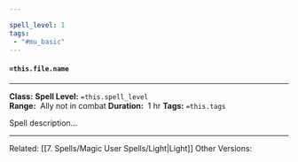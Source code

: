 ```yaml
---

spell_level: 1
tags:
 - "#mu_basic" 
---
```


#### `=this.file.name`
___
**Class:** 
**Spell Level:** `=this.spell_level`  
**Range:**  Ally not in combat
**Duration:**  1 hr
**Tags:** `=this.tags`

Spell description...
___

Related: [[7. Spells/Magic User Spells/Light|Light]]
Other Versions:
